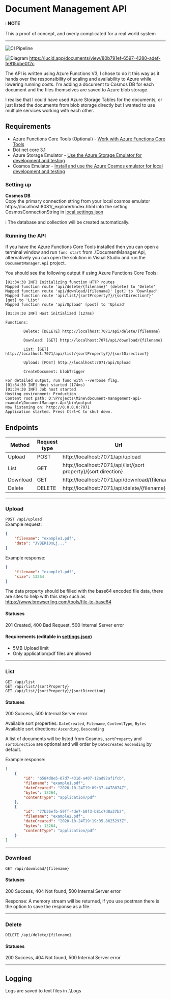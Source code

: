 # Document Management API

:information_source: **NOTE**

This a proof of concept, and overly complicated for a real world system

---

![CI Pipeline](https://github.com/samjones00/document-management-api-example/workflows/.NET%20Core/badge.svg)

![Diagram](https://github.com/samjones00/document-management-api-example/blob/main/Documentation/Diagram.jpeg?raw=true "Diagram")
https://lucid.app/documents/view/80b791ef-6597-4280-adef-fe815bbe0f2c

The API is written using Azure Functions V3, I chose to do it this way as it hands over the responsibility of scaling and availability to Azure while lowering running costs. I'm adding a document to Cosmos DB for each document and the files themselves are saved to Azure blob storage.

I realise that I could have used Azure Storage Tables for the documents, or just listed the documents from blob storage directly but I wanted to use multiple services working with each other.

## Requirements
* Azure Functions Core Tools (Optional) - [Work with Azure Functions Core Tools](https://docs.microsoft.com/en-us/azure/azure-functions/functions-run-local)
* Dot net core 3.1
* Azure Storage Emulator - [Use the Azure Storage Emulator for development and testing](https://docs.microsoft.com/en-us/azure/storage/common/storage-use-emulator)
* Cosmos Emulator - [Install and use the Azure Cosmos emulator for local development and testing](https://docs.microsoft.com/en-us/azure/cosmos-db/local-emulator)

### Setting up
**Cosmos DB** \
Copy the primary connection string from your local cosmos emulator https://localhost:8081/_explorer/index.html into the setting CosmosConnectionString in [local.settings.json](./DocumentManager.Api/local.settings.json)

:information_source: The database and collection will be created automatically.

### Running the API
If you have the Azure Functions Core Tools installed then you can open a terminal window and run `func start` from .\DocumentManager.Api, alternatively you can open the solution in Visual Studio and run the `DocumentManager.Api` project.

You should see the following output if using Azure Functions Core Tools:
```
[01:34:30 INF] Initializing function HTTP routes
Mapped function route 'api/delete/{filename}' [delete] to 'Delete'
Mapped function route 'api/download/{filename}' [get] to 'Download'
Mapped function route 'api/list/{sortProperty?}/{sortDirection?}' [get] to 'List'
Mapped function route 'api/Upload' [post] to 'Upload'

[01:34:30 INF] Host initialized (127ms)

Functions:

        Delete: [DELETE] http://localhost:7071/api/delete/{filename}

        Download: [GET] http://localhost:7071/api/download/{filename}

        List: [GET] http://localhost:7071/api/list/{sortProperty?}/{sortDirection?}

        Upload: [POST] http://localhost:7071/api/Upload

        CreateDocument: blobTrigger

For detailed output, run func with --verbose flag.
[01:34:30 INF] Host started (174ms)
[01:34:30 INF] Job host started
Hosting environment: Production
Content root path: D:\Projects\Mine\document-management-api-example\DocumentManager.Api\bin\output
Now listening on: http://0.0.0.0:7071
Application started. Press Ctrl+C to shut down.
```

## Endpoints

| Method | Request type | Url |
|--------|--------------|-----|
| Upload | POST | http://localhost:7071/api/upload | 
| List   | GET  | http://localhost:7071/api/list/{sort property}/{sort direction}| 
| Download   | GET  | http://localhost:7071/api/download/{filename}|
| Delete   | DELETE  | http://localhost:7071/api/delete/{filename}| 
-----------------

### Upload
`POST /api/upload` \
Example request:
```json
{
    "filename": "example1.pdf",
    "data": "JVBERi0xLj..."
}
```
Example response:
```json
{
    "filename": "example1.pdf",
    "size": 13264
}
```
The data property should be filled with the base64 encoded file data, there are sites to help with this step such as https://www.browserling.com/tools/file-to-base64

#### Statuses
201 Created, 400 Bad Request, 500 Internal Server error

#### Requirements (editable in [settings.json](./DocumentManager.Api/settings.json))
* 5MB Upload limit
* Only application/pdf files are allowed

-------------

### List
`GET /api/list` \
`GET /api/list/{sortProperty}` \
`GET /api/list/{sortProperty}/{sortDirection}`

#### Statuses
200 Success, 500 Internal Server error

Available sort properties: `DateCreated`, `Filename`, `ContentType`, `Bytes` \
Available sort directions: `Ascending`, `Descending`

A list of documents will be listed from Cosmos, `sortProperty` and `sortDirection` are optional and will order by `DateCreated` `Ascending` by default.

Example response:
```json
[
    {
        "id": "b584d8e5-07d7-431d-a407-12ad92af1fcb",
        "filename": "example1.pdf",
        "dateCreated": "2020-10-24T19:09:37.4478874Z",
        "bytes": 13264,
        "contentType": "application/pdf"
    },
    {
        "id": "77b36efb-59ff-4de7-b0f3-b81c7d8a37b2",
        "filename": "example2.pdf",
        "dateCreated": "2020-10-24T19:19:35.8625293Z",
        "bytes": 13264,
        "contentType": "application/pdf"
    }
]
```
---------------

### Download
`GET /api/download/{filename}`

#### Statuses
200 Success, 404 Not found, 500 Internal Server error

Response:
A memory stream will be returned, if you use postman there is the option to save the response as a file.

------------

### Delete
`DELETE /api/delete/{filename}`

#### Statuses
200 Success, 404 Not found, 500 Internal Server error

---------------

## Logging
Logs are saved to text files in .\Logs

